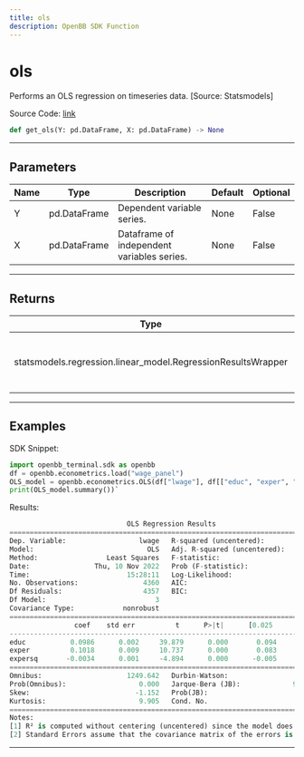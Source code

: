 ```yaml
---
title: ols
description: OpenBB SDK Function
---
```


# ols

Performs an OLS regression on timeseries data. [Source: Statsmodels]

Source Code: [link](https://github.com/OpenBB-finance/OpenBBTerminal/tree/main/openbb_terminal/econometrics/regression_model.py#L177)

```python
def get_ols(Y: pd.DataFrame, X: pd.DataFrame) -> None
```
---

## Parameters

| Name | Type | Description | Default | Optional |
| ---- | ---- | ----------- | ------- | -------- |
| Y | pd.DataFrame | Dependent variable series. | None | False |
| X | pd.DataFrame | Dataframe of independent variables series. | None | False |

---

## Returns

| Type | Description |
| ---- | ----------- |
| statsmodels.regression.linear_model.RegressionResultsWrapper | Regression model wrapper from statsmodels. |

---

## Examples

SDK Snippet:
```python
import openbb_terminal.sdk as openbb
df = openbb.econometrics.load("wage_panel")
OLS_model = openbb.econometrics.OLS(df["lwage"], df[["educ", "exper", "expersq"]])
print(OLS_model.summary())`
```

Results:
```python
                             OLS Regression Results
=======================================================================================
Dep. Variable:                  lwage   R-squared (uncentered):                   0.920
Model:                            OLS   Adj. R-squared (uncentered):              0.919
Method:                 Least Squares   F-statistic:                          1.659e+04
Date:                Thu, 10 Nov 2022   Prob (F-statistic):                        0.00
Time:                        15:28:11   Log-Likelihood:                         -3091.3
No. Observations:                4360   AIC:                                      6189.
Df Residuals:                    4357   BIC:                                      6208.
Df Model:                           3
Covariance Type:            nonrobust
==============================================================================
                coef    std err          t      P>|t|      [0.025      0.975]
------------------------------------------------------------------------------
educ           0.0986      0.002     39.879      0.000       0.094       0.103
exper          0.1018      0.009     10.737      0.000       0.083       0.120
expersq       -0.0034      0.001     -4.894      0.000      -0.005      -0.002
==============================================================================
Omnibus:                     1249.642   Durbin-Watson:                   0.954
Prob(Omnibus):                  0.000   Jarque-Bera (JB):             9627.436
Skew:                          -1.152   Prob(JB):                         0.00
Kurtosis:                       9.905   Cond. No.                         86.4
==============================================================================
Notes:
[1] R² is computed without centering (uncentered) since the model does not contain a constant.
[2] Standard Errors assume that the covariance matrix of the errors is correctly specified.
```

---

